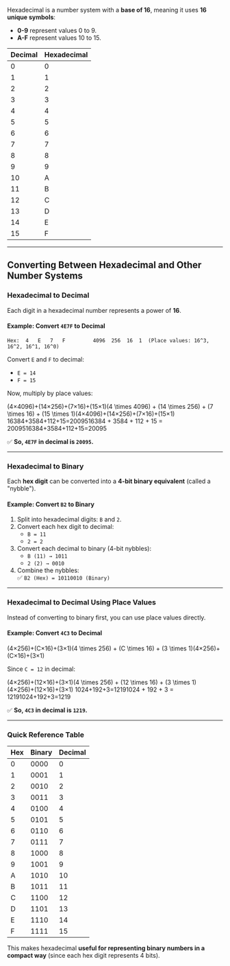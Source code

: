 Hexadecimal is a number system with a **base of 16**, meaning it uses **16 unique symbols**:
- **0-9** represent values 0 to 9.
- **A-F** represent values 10 to 15.

|Decimal|Hexadecimal|
|---|---|
|0|0|
|1|1|
|2|2|
|3|3|
|4|4|
|5|5|
|6|6|
|7|7|
|8|8|
|9|9|
|10|A|
|11|B|
|12|C|
|13|D|
|14|E|
|15|F|

---
## **Converting Between Hexadecimal and Other Number Systems**

### **Hexadecimal to Decimal**
Each digit in a hexadecimal number represents a power of **16**.
#### **Example: Convert `4E7F` to Decimal**

`Hex:  4   E   7   F         4096  256  16  1  (Place values: 16^3, 16^2, 16^1, 16^0)`

Convert `E` and `F` to decimal:

- `E = 14`
- `F = 15`

Now, multiply by place values:

(4×4096)+(14×256)+(7×16)+(15×1)(4 \times 4096) + (14 \times 256) + (7 \times 16) + (15 \times 1)(4×4096)+(14×256)+(7×16)+(15×1) 16384+3584+112+15=2009516384 + 3584 + 112 + 15 = 2009516384+3584+112+15=20095

✅ **So, `4E7F` in decimal is `20095`.**

---
### **Hexadecimal to Binary**

Each **hex digit** can be converted into a **4-bit binary equivalent** (called a "nybble").

#### **Example: Convert `B2` to Binary**
1. Split into hexadecimal digits: `B` and `2`.
2. Convert each hex digit to decimal:
    - `B = 11`
    - `2 = 2`
3. Convert each decimal to binary (4-bit nybbles):
    - `B (11) → 1011`
    - `2 (2) → 0010`
4. Combine the nybbles:  
    ✅ `B2 (Hex) = 10110010 (Binary)`

---

### **Hexadecimal to Decimal Using Place Values**
Instead of converting to binary first, you can use place values directly.
#### **Example: Convert `4C3` to Decimal**
(4×256)+(C×16)+(3×1)(4 \times 256) + (C \times 16) + (3 \times 1)(4×256)+(C×16)+(3×1)

Since `C = 12` in decimal:

(4×256)+(12×16)+(3×1)(4 \times 256) + (12 \times 16) + (3 \times 1)(4×256)+(12×16)+(3×1) 1024+192+3=12191024 + 192 + 3 = 12191024+192+3=1219

✅ **So, `4C3` in decimal is `1219`.**

---
### **Quick Reference Table**

|Hex|Binary|Decimal|
|---|---|---|
|0|0000|0|
|1|0001|1|
|2|0010|2|
|3|0011|3|
|4|0100|4|
|5|0101|5|
|6|0110|6|
|7|0111|7|
|8|1000|8|
|9|1001|9|
|A|1010|10|
|B|1011|11|
|C|1100|12|
|D|1101|13|
|E|1110|14|
|F|1111|15|

This makes hexadecimal **useful for representing binary numbers in a compact way** (since each hex digit represents 4 bits).